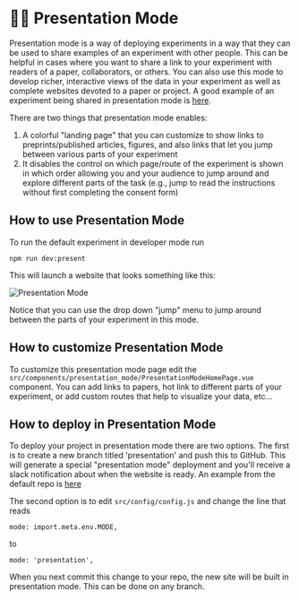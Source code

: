 # :woman_teacher: Presentation Mode

Presentation mode is a way of deploying <SmileText /> experiments in a way that they can be used to share examples of an experiment with other people. This can be helpful in cases where you want to share a link to your experiment with readers of a paper, collaborators, or others. You can also use this mode to develop richer, interactive views of the data in your experiment as well as complete websites devoted to a paper or project. A good example of an <SmileText /> experiment being shared in presentation mode is [here](https://exps.gureckislab.org/e/telephone-gleaming-kill/#/).

There are two things that presentation mode enables:

1. A colorful "landing page" that you can customize to show links to preprints/published articles, figures, and also links that let you jump between various parts of your experiment
2. It disables the control on which page/route of the experiment is shown in which order allowing you and your audience to jump around and explore different parts of the task (e.g., jump to read the instructions without first completing the consent form)

## How to use Presentation Mode

To run the default experiment in developer mode run

```
npm run dev:present
```

This will launch a website that looks something like this:

![Presentation Mode](/images/presentmode.png)

Notice that you can use the drop down "jump" menu to jump around between the parts of your experiment in this mode.

## How to customize Presentation Mode

To customize this presentation mode page edit the `src/components/presentation_mode/PresentationModeHomePage.vue` component. You can add
links to papers, hot link to different parts of your experiment, or add custom routes that help to visualize your data, etc...

## How to deploy in Presentation Mode

To deploy your project in presentation mode there are two options. The first is to create a new branch titled 'presentation'
and push this to GitHub. This will generate a special "presentation mode" deployment and you'll receive a slack notification
about when the website is ready. An example from the default <SmileText/> repo is [here](https://exps.gureckislab.org/nyuccl/smile/presentation/#/)

The second option is to edit `src/config/config.js` and change the line that reads

```
mode: import.meta.env.MODE,
```

to

```
mode: 'presentation',
```

When you next commit this change to your repo, the new site will be built in presentation mode. This can be done on any
branch.


